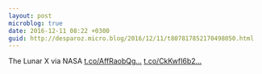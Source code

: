 ```yaml
---
layout: post
microblog: true
date: 2016-12-11 08:22 +0300
guid: http://desparoz.micro.blog/2016/12/11/t807817852170498050.html
---
```

The Lunar X via NASA [t.co/AffRaobQg...](https://t.co/AffRaobQge) [t.co/CkKwfI6b2...](https://t.co/CkKwfI6b2C)
